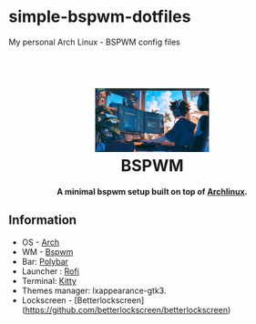 # simple-bspwm-dotfiles
My personal Arch Linux - BSPWM config files


<h1 align="center">
  <br>
  <a href="https://github.com/ekarzaen/simple-bspwm-dotfiles/blob/main/preview.png"><img src="https://github.com/ekarzaen/simple-bspwm-dotfiles/blob/main/preview.png" alt="Markdownify" width="200"></a>
  <br>
  BSPWM
  <br>
</h1>

<h4 align="center">A minimal bspwm setup built on top of <a href="https://wiki.archlinux.org/title/Installation_guide" target="_blank">Archlinux</a>.</h4>

## Information

* OS - [Arch](https://archlinux.org)
* WM - [Bspwm](https://github.com/baskerville/bspwm)
* Bar: [Polybar](https://github.com/polybar/polybar)
* Launcher : [Rofi](https://github.com/davatorium/rofi)
* Terminal: [Kitty](https://github.com/kovidgoyal/kitty)
* Themes manager: lxappearance-gtk3.
* Lockscreen - [Betterlockscreen] (https://github.com/betterlockscreen/betterlockscreen)

